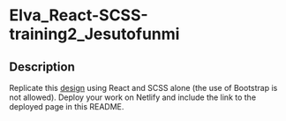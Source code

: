 # Elva_React-SCSS-training2_Jesutofunmi

## Description 

Replicate this [design](https://www.frontendmentor.io/challenges/intro-component-with-signup-form-5cf91bd49edda32581d28fd1) using React and SCSS alone (the use of Bootstrap is not allowed). 
Deploy your work on Netlify and include the link to the deployed page in this README.
